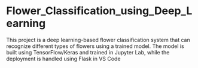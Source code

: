 # Flower_Classification_using_Deep_Learning
 This project is a deep learning-based flower classification system that can recognize different types of flowers using a trained model. The model is built using TensorFlow/Keras and trained in  Jupyter Lab,  while the deployment is handled using  Flask  in  VS Code
